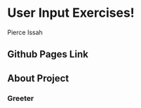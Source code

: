 # User Input Exercises!

Pierce Issah

## Github Pages Link

## About Project

### Greeter

###

###
